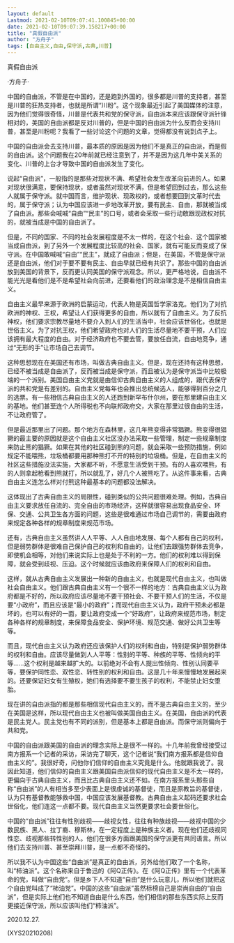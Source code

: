 ```yaml
---
layout: default
Lastmod: 2021-02-10T09:07:41.100845+00:00
date: 2021-02-10T09:07:39.158217+00:00
title: "真假自由派"
author: "方舟子"
tags: [自由主义,自由,保守派,古典,川普]
---
```


真假自由派

·方舟子·

中国的自由派，不管是在中国的，还是跑到外国的，很多都是川普的支持者，甚至是川普的狂热支持者，也就是所谓“川粉”。这个现象最近引起了美国媒体的注意，因为他们觉得很奇怪，川普是代表共和党的保守派，自由派本来应该跟保守派针锋相对的，美国的自由派都是反对川普的，但是中国的自由派为什么反而会支持川普，甚至是川粉呢？我看了一些讨论这个问题的文章，觉得都没有说到点子上。

中国的自由派会去支持川普，最本质的原因是因为他们不是真正的自由派，而是假的自由派。这个问题我在20年前就已经注意到了，并不是因为这几年中美关系的变化、川普的上台才导致中国的自由派发生了变化。

说起“自由派”，一般指的是那些对现状不满、希望社会发生改革向前进的人。如果对现状很满意，要保持现状，或者虽然对现状不满，但是希望回到过去，那么这些人就属于保守派。就中国而言，维护现状、现政权的，或者想要回到文革时代去的，属于保守派；认为中国应该进一步地改革开放，要有民主、自由，那就被当成了自由派。那些会喊喊“自由”“民主”的口号，或者会采取一些行动敢跟现政权对抗的，就被当成是中国的自由派了。

但是，不同的国家、不同的社会发展程度是不太一样的，在这个社会、这个国家被当成自由派，到了另外一个发展程度比较高的社会、国家，就有可能反而变成了保守派。在中国敢喊喊“自由”“民主”，就成了自由派；但是，在美国，不管是保守派还是自由派，他们对于要不要有民主、自由早就已经有共识了。那些中国的自由派放到美国的背景下，反而更认同美国的保守派观念。所以，更严格地说，自由派不能光光是看他们是不是希望社会向前进，还要看他们的政治理念是不是相信自由主义。

自由主义最早来源于欧洲的启蒙运动，代表人物是英国哲学家洛克。他们为了对抗欧洲的神权、王权，希望让人们获得更多的自由，所以就有了自由主义。为了反抗神权，他们要求宗教尽量地不要介入到人们的生活当中，社会应该世俗化，也就是世俗主义。为了对抗王权，他们希望政府也对人们的生活尽量地不要干预，人们应该拥有最大程度的自由。对于经济政府也不要去管，要放任自流，自由地竞争，通过“无形的手”让市场自己去调节。

这种思想现在在美国还有市场，叫做古典自由主义。但是，现在还持有这种思想，已经不被当成是自由派了，反而被当成是保守派，而且被认为是保守派当中比较极端的一个派别。美国自由主义党就是由信仰古典自由主义的人组成的，跟代表保守派的共和党是有差别的。自由主义党每年也会推出总统候选人，能够得到百分之几的选票。有一些相信古典自由主义的人还跑到新罕布什尔州，要在那里建自由主义的基地。他们甚至连个人所得税也不向联邦政府交，大家在那里过很自由的生活，不让政府管了。

但是最近那里出了问题。那个地方在森林里，这几年熊变得非常猖獗。熊变得很猖獗的最主要的原因就是这个自由主义社区没办法采取一些管理，制定一些规章制度来防止熊的猖獗。如果在其他的社区碰到熊的问题，就会采取一些预防措施，例如规定不能喂熊，垃圾桶都要用那种熊打不开的特别的垃圾桶。但是，在自由主义的社区这些措施没法实施，大家都不听，不愿意生活受到干预。有的人喜欢喂熊，有的人则拿起枪看到熊就打，所以就乱了，好几个人被熊吃了。从这件事来看，古典自由主义连怎么样对付熊这种最基本的问题都没法解决。

这体现出了古典自由主义的局限性，碰到类似的公共问题很难处理。例如，古典自由主义要求放任自流的、完全自由的市场经济，这样就很容易出现食品安全、环保、交通、公共卫生各方面的问题，这些是很难通过市场自己调节的，需要由政府来规定各种各样的规章制度来规范市场。

还有，古典自由主义虽然讲人人平等、人人自由地发展、每个人都有自己的权利，但是弱势群体是很难自己保护自己的权利和自由的，让他们去跟强势群体去竞争，即使机会相等，对他们来说实际上也是处于不利的一方。他们的权利难以得到保障，就会受到歧视、压迫。这个时候就应该由政府来保障人们的权利和自由。

这样，就从古典自由主义发展出一种新的自由主义，也就是现代自由主义，也叫做社会自由主义。他们跟古典自由主义有一个很不一样的地方：古典自由主义认为政府都是不好的，所以政府应该尽量地不要干预社会、不要干预人们的生活，不仅是要“小政府”，而且应该是“最小的政府”；而现代自由主义认为，政府干预未必都是坏的，也可以有好的一面，要让政府变成一个“好政府”，让政府来规范市场，制定各种各样的规章制度，来保障食品安全、保护环境、规范交通、做好公共卫生等等。

而且，现代自由主义认为政府还应该保护人们的权利和自由，特别是保护弱势群体的权利和自由。应该尽量做到人人平等：性别的平等、种族的平等、性倾向的平等……这个权利是越来越扩大的。以前绝对不会有人提出性倾向、性别认同要平等，要保护同性恋、双性恋、转性别的权利和自由。这是几十年来慢慢地发展起来的。还要保证妇女有生殖权，她们有选择要不要生孩子的权利，不能禁止妇女堕胎。

现在讲的自由派指的都是那些相信现代自由主义的，而不是古典自由主义的，至少在美国是这样，所以现代自由主义也被叫做美国自由主义。在美国，自由派的代表是民主党人。民主党也有不同的派别，但是基本上都是自由派。而保守派则偏向于共和党。

中国的自由派跟美国的自由派的理念实际上是很不一样的。十几年前我曾经接受过南方报系一个记者的采访，采访完了聊天，这个记者说“我们南方报系都是信仰自由主义的”。我很好奇，问他你们信仰的自由主义究竟是什么。他就跟我说了。我因此知道，他们信仰的自由主义跟美国自由派信仰的现代自由主义是不太一样的，更偏向于古典自由主义，而且比古典自由主义还不如。在南方报系里头那些自称“自由派”的人有相当多至少表面上是很虔诚的基督徒，而且是原教旨的基督徒，认为只有基督教能够救中国，中国应该发展基督教。古典自由主义起码还要求社会世俗化，他们连这一点都不要。现代自由主义当然更要求社会要世俗化。

中国的“自由派”往往有性别歧视——歧视女性，往往有种族歧视——歧视中国的少数民族、黑人、拉丁裔、穆斯林，在一定程度上是种族主义者。现在他们还歧视同性恋、歧视那些转性别的人。他们在很多方面跟美国的保守派更有共同语言。所以他们去支持川普、甚至崇拜川普，是一点都不奇怪的。

所以我不认为中国这些“自由派”是真正的自由派，另外给他们取了一个名称，叫“柿油派”。这个名称来自于鲁迅的《阿Q正传》。在《阿Q正传》里有一个代表革命的党，叫做“自由党”。但是乡下人不知道“自由”是什么玩意儿，所以他们就把这个自由党叫成了“柿油党”。中国的这些“自由派”虽然标榜自己是崇尚自由的“自由派”，但是实际上他们也不知道自由是什么东西，他们相信的那些东西实际上反而更接近保守派，所以应该叫他们“柿油派”。

2020.12.27.

(XYS20210208)

